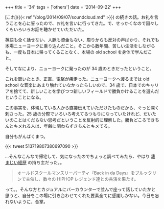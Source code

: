 +++
title = '34'
tags = ['others']
date = '2014-09-22'
+++

[これ]({{< ref "/blog/2014/09/07/soundcloud.md" >}}) の続きの話。お礼を言うことを心に誓ったので、お礼を言いに行ってきた。で、せっかくなので図々しくもいろいろお話を聴かせていただいた。

<!--more-->

英語も全く話せない、人脈も資金もない、周りからも反対の声ばかり、それでも本場ニューヨークに乗り込んだこと。そこから数年間、苦しい生活をしながらも、一度も日本に帰ってくることなく、本場の old school を身体で学んだこと。

そしてなにより、ニューヨークに発ったのが 34 歳のときだったということ。

これを聴いたとき、正直、電撃が疾走った。ニューヨークへ渡るまでは old school な音楽にあまり触れていなかったらしいので、34 歳で、日本でのキャリアを捨てて、新しいことを学びつつ新しいフィールドで勝負かけることを選んだということになる。

この事実を、体現している人から直接伝えていただけたものだから、ぐっと深く刺さった。25 歳の分際でいろいろ考えてるつもりになっていたけれど、だいたいのことはくだらない思考だということを反射的に理解した。勝負どころできちんとキメれる人は、年齢に関わらずきちんとキメてる。

自分もがんばくまつ。

{{< tweet 513719807380697090 >}}

…そんなこんなで帰宅して、気になったのでちょっと調べてみたら、やはり [凄まじい経歴](http://djshark-ny.blogspot.jp/p/blog-page.html) の持ち主だった。。

> オールドスクールマンスリーパーティ『Back in da Days』をブルックリンで主催し、数々の HIPHOP レジェンド達との共演を果たす。

って。。そんな方とカジュアルにバーカウンターで並んで座って話していたかと思うと、自分をこの場に引き合わせてくれた要素全てに感謝しかない。今日を忘れないように、合掌。
